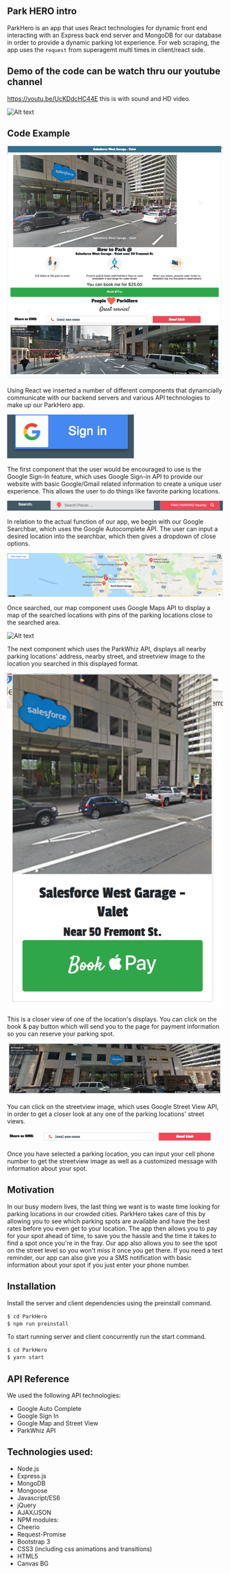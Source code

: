 ## Park HERO intro

ParkHero is an app that uses React technologies for dynamic front end interacting with an Express back end server and MongoDB for our database in order to provide a dynamic parking lot experience. For web scraping, the app uses the `request` from superagemt multi times in client/react side.

## Demo of the code can be watch thru our youtube channel
https://youtu.be/UcKDdcHC44E  this is with sound and HD video.

![Alt text](./screenshots/out.gif?raw=true "App Preview")



## Code Example


![Alt text](./screenshots/1.png?raw=true "Overview")

Using React we inserted a number of different components that dynamcially communicate with our backend servers and various API technologies to make up our ParkHero app.

![Alt text](./screenshots/2.png?raw=true "Google Sign-In")

The first component that the user would be encouraged to use is the Google Sign-In feature, which uses Google Sign-in API to provide our website with basic Google/Gmail related information to create a unique user experience. This allows the user to do things like favorite parking locations.

![Alt text](./screenshots/3.png?raw=true "Google Searchbar")

In relation to the actual function of our app, we begin with our Google Searchbar, which uses the Google Autocomplete API. The user can input a desired location into the searchbar, which then gives a dropdown of close options.

![Alt text](./screenshots/4.png?raw=true "Google Map")

Once searched, our map component uses Google Maps API to display a map of the searched locations with pins of the parking locations close to the searched area.

![Alt text](./screenshots/5.png?raw=true "Parking Location Overview")

The next component which uses the ParkWhiz API, displays all nearby parking locations' address, nearby street, and streetview image to the location you searched in this displayed format.

![Alt text](./screenshots/6.png?raw=true "Individual Parking Location")

This is a closer view of one of the location's displays. You can click on the book & pay button which will send you to the page for payment information so you can reserve your parking spot.

![Alt text](./screenshots/7.png?raw=true "Google Streetview")

You can click on the streetview image, which uses Google Street View API, in order to get a closer look at any one of the parking locations' street views. 

![Alt text](./screenshots/8.png?raw=true "SMS")

Once you have selected a parking location, you can input your cell phone number to get the streetview image as well as a customized message with information about your spot.


## Motivation

In our busy modern lives, the last thing we want is to waste time looking for parking locations in our crowded cities. ParkHero takes care of this by allowing you to see which parking spots are available and have the best rates before you even get to your location. The app then allows you to pay for your spot ahead of time, to save you the hassle and the time it takes to find a spot once you're in the fray. Our app also allows you to see the spot on the street level so you won't miss it once you get there. If you need a text reminder, our app can also give you a SMS notification with basic information about your spot if you just enter your phone number. 

## Installation

Install the server and client dependencies using the preinstall command.

```sh
$ cd ParkHero
$ npm run preinstall
```

To start running server and client concurrently run the start command.

```sh
$ cd ParkHero
$ yarn start
```

## API Reference

We used the following API technologies:

* Google Auto Complete
* Google Sign In
* Google Map and Street View
* ParkWhiz API

## Technologies used:
* Node.js
* Express.js
* MongoDB
* Mongoose
* Javascript/ES6
* jQuery
* AJAX/JSON
* NPM modules:
 * Cheerio
 * Request-Promise
* Bootstrap 3
* CSS3 (including css animations and transitions)
* HTML5
* Canvas BG